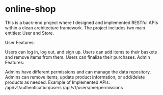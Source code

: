 # online-shop

This is a back-end project where I designed and implemented RESTful APIs within a clean architecture framework. The project includes two main entities: User and Store.

User Features:

Users can log in, log out, and sign up.
Users can add items to their baskets and remove items from them.
Users can finalize their purchases.
Admin Features:

Admins have different permissions and can manage the data repository.
Admins can remove items, update product information, or add/delete products as needed.
Example of Implemented APIs:
/api/v1/authentication/users
/api/v1/users/me/permissions

